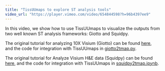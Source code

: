 ```yaml
---
title: "TissUUmaps to explore ST analysis tools"
video_url: "https://player.vimeo.com/video/654844598?h=96b4397ee9"
---
```


In this video, we show how to use TissUUmaps to visualize the outputs from two well known ST analysis frameworks: Giotto and Squidpy.

The original tutorial for analyzing 10X Visium (Giotto) can be found  <a href="spatialgiotto.rc.fas.harvard.edu/giotto.visium.brain.html"> here</a>, and the code for integration with TissUUmaps in <a href="https://github.com/TissUUmaps/FlaskTissUUmaps/blob/master/examples/giotto2tmap.py"> giotto2tmap.py</a>.

The original tutorial for Analyze Visium H&E data (Squidpy) can be found  <a href="https://squidpy.readthedocs.io/en/stable/auto_tutorials/tutorial_visium_hne.html"> here</a>, and the code for integration with TissUUmaps in <a href="https://github.com/TissUUmaps/FlaskTissUUmaps/blob/master/examples/squidpy2tmap.ipynb"> squidpy2tmap.ipynb</a>.

